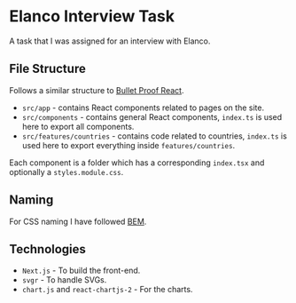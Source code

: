 # Elanco Interview Task

A task that I was assigned for an interview with Elanco.

## File Structure

Follows a similar structure to [Bullet Proof React](https://github.com/alan2207/bulletproof-react).

- `src/app` - contains React components related to pages on the site.
- `src/components` - contains general React components, `index.ts` is used here to export all components.
- `src/features/countries` - contains code related to countries, `index.ts` is used here to export everything inside `features/countries`.

Each component is a folder which has a corresponding `index.tsx` and optionally a `styles.module.css`.

## Naming

For CSS naming I have followed [BEM](https://getbem.com/naming/).

## Technologies

- `Next.js` - To build the front-end.
- `svgr` - To handle SVGs.
- `chart.js` and `react-chartjs-2` - For the charts.
